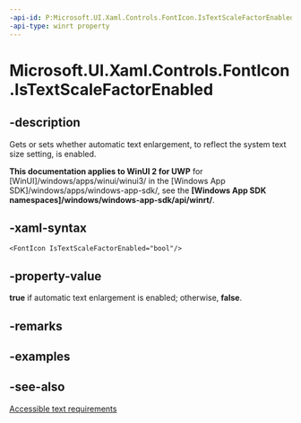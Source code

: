 ```yaml
---
-api-id: P:Microsoft.UI.Xaml.Controls.FontIcon.IsTextScaleFactorEnabled
-api-type: winrt property
---
```


<!-- Property syntax
public bool IsTextScaleFactorEnabled { get;  set; }
-->

# Microsoft.UI.Xaml.Controls.FontIcon.IsTextScaleFactorEnabled

## -description
Gets or sets whether automatic text enlargement, to reflect the system text size setting, is enabled.

**This documentation applies to WinUI 2 for UWP** for [WinUI]/windows/apps/winui/winui3/ in the [Windows App SDK]/windows/apps/windows-app-sdk/, see the **[Windows App SDK namespaces]/windows/windows-app-sdk/api/winrt/**.

## -xaml-syntax
```xaml
<FontIcon IsTextScaleFactorEnabled="bool"/>
```


## -property-value
**true** if automatic text enlargement is enabled; otherwise, **false**.

## -remarks

## -examples

## -see-also
[Accessible text requirements](/windows/uwp/accessibility/accessible-text-requirements)
